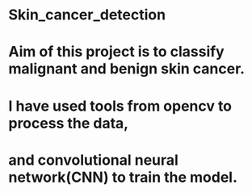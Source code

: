 # Skin_cancer_detection
# Aim of this project is to classify malignant and benign skin cancer.
# I have used tools from opencv to process the data,
# and convolutional neural network(CNN) to train the model.
